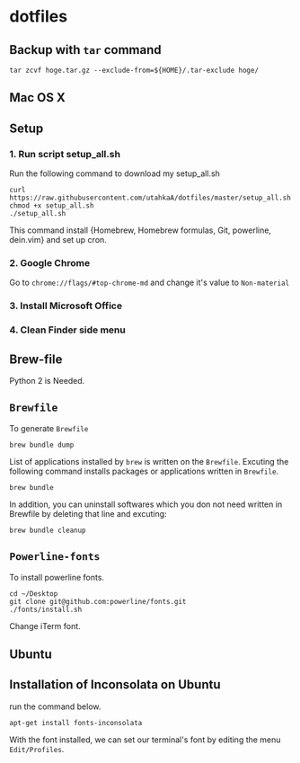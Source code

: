 dotfiles
========
Backup with `tar` command
-------------------------
```
tar zcvf hoge.tar.gz --exclude-from=${HOME}/.tar-exclude hoge/
```

Mac OS X
--------
Setup
------
<!-- - show bundle progress bar -->
### 1. Run script setup_all.sh
Run the following command to download my setup_all.sh

```
curl https://raw.githubusercontent.com/utahkaA/dotfiles/master/setup_all.sh
chmod +x setup_all.sh
./setup_all.sh
```

This command install {Homebrew, Homebrew formulas, Git, powerline, dein.vim} and set up cron.

### 2. Google Chrome
Go to `chrome://flags/#top-chrome-md` and change it's value to `Non-material`

### 3. Install Microsoft Office
### 4. Clean Finder side menu

Brew-file
---------
Python 2 is Needed.

`Brewfile`
-----------
To generate `Brewfile`

```
brew bundle dump
```

List of applications installed by `brew` is written on the `Brewfile`.
Excuting the following command installs packages or applications written in `Brewfile`.

```
brew bundle
```

In addition, you can uninstall softwares which you don not need written in Brewfile by deleting that line and excuting:

```
brew bundle cleanup
```

`Powerline-fonts`
-----------------
To install powerline fonts.

```
cd ~/Desktop
git clone git@github.com:powerline/fonts.git
./fonts/install.sh
```

Change iTerm font.

Ubuntu
------
Installation of Inconsolata on Ubuntu
-------------------------------------
run the command below.

```
apt-get install fonts-inconsolata
```

With the font installed, we can set our terminal's font by editing the menu `Edit/Profiles`.
